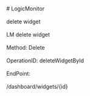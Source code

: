 <br>#     LogicMonitor</br>
<br>delete widget</br>
<br>LM delete widget</br>
<br>Method: Delete</br>
<br>OperationID: deleteWidgetById</br>
<br>EndPoint:</br>
<br>/dashboard/widgets/{id}</br>
